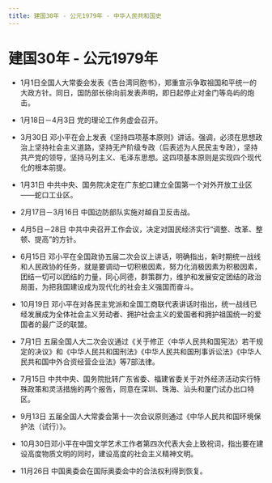 ```yaml
---
title: 建国30年 - 公元1979年 - 中华人民共和国史
---
```


# 建国30年 - 公元1979年

+ 1月1日全国人大常委会发表《告台湾同胞书》，郑重宣示争取祖国和平统一的大政方针。同日，国防部长徐向前发表声明，即日起停止对金门等岛屿的炮击。

+ 1月18日－4月3日 党的理论工作务虚会召开。

+ 3月30日 邓小平在会上发表《坚持四项基本原则》讲话。强调，必须在思想政治上坚持社会主义道路，坚持无产阶级专政（后表述为人民民主专政），坚持共产党的领导，坚持马列主义、毛泽东思想。这四项基本原则是实现四个现代化的根本前提。

+ 1月31日 中共中央、国务院决定在广东蛇口建立全国第一个对外开放工业区——蛇口工业区。

+ 2月17日－3月16日 中国边防部队实施对越自卫反击战。

+ 4月5日－28日 中共中央召开工作会议，决定对国民经济实行“调整、改革、整顿、提高”的方针。

+ 6月15日 邓小平在全国政协五届二次会议上讲话，明确指出，新时期统一战线和人民政协的任务，就是要调动一切积极因素，努力化消极因素为积极因素，团结一切可以团结的力量，同心同德，群策群力，维护和发展安定团结的政治局面，为把我国建设成为现代化的社会主义强国而奋斗。

+ 10月19日 邓小平在对各民主党派和全国工商联代表讲话时指出，统一战线已经发展成为全体社会主义劳动者、拥护社会主义的爱国者和拥护祖国统一的爱国者的最广泛的联盟。

+ 7月1日 五届全国人大二次会议通过《关于修正〈中华人民共和国宪法〉若干规定的决议》和《中华人民共和国刑法》《中华人民共和国刑事诉讼法》《中华人民共和国中外合资经营企业法》等7部法律。

+ 7月15日 中共中央、国务院批转广东省委、福建省委关于对外经济活动实行特殊政策和灵活措施的两个报告，同意在深圳、珠海、汕头和厦门试办出口特区。

+ 9月13日 五届全国人大常委会第十一次会议原则通过《中华人民共和国环境保护法（试行）》。

+ 10月30日邓小平在中国文学艺术工作者第四次代表大会上致祝词，指出要在建设高度物质文明的同时，建设高度的社会主义精神文明。

+ 11月26日 中国奥委会在国际奥委会中的合法权利得到恢复。